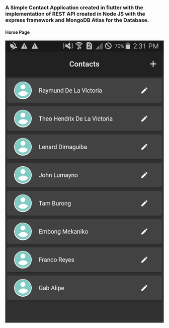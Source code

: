 ### A Simple Contact Application created in flutter with the implementation of REST API created in Node JS with the express framework and MongoDB Atlas for the Database.

#### Home Page

![HomePage](Screenshot_2021-07-29-14-31-13.png)